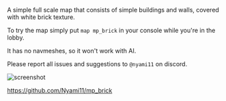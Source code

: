 A simple full scale map that consists of simple buildings and walls, covered with white brick texture.

To try the map simply put `map mp_brick` in your console while you're in the lobby.

It has no navmeshes, so it won't work with AI.

Please report all issues and suggestions to `@nyami11` on discord.

![screenshot](https://github.com/Nyami11/mp_brick/blob/main/screenshot.png?raw=true)

https://github.com/Nyami11/mp_brick